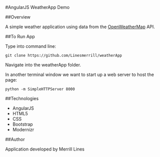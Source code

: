 #AngularJS WeatherApp Demo

##Overview

A simple weather application using data from the [OpenWeatherMap](http://openweathermap.org/API) API.

##To Run App

Type into command line:
```
git clone https://github.com/Linesmerrill/weatherApp
```
Navigate into the weatherApp folder.

In another terminal window we want to start up a web server to host the page:
```
python -m SimpleHTTPServer 8000
```

##Technologies

- AngularJS
- HTML5
- CSS
- Bootstrap
- Modernizr

##Author

Application developed by Merrill Lines
